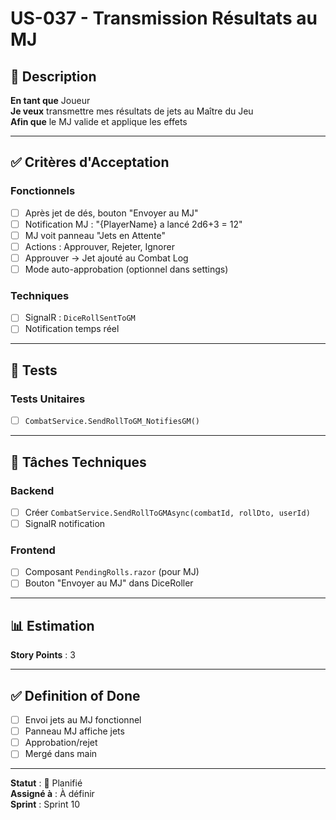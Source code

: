 # US-037 - Transmission Résultats au MJ

## 📝 Description

**En tant que** Joueur  
**Je veux** transmettre mes résultats de jets au Maître du Jeu  
**Afin que** le MJ valide et applique les effets

---

## ✅ Critères d'Acceptation

### Fonctionnels
- [ ] Après jet de dés, bouton "Envoyer au MJ"
- [ ] Notification MJ : "{PlayerName} a lancé 2d6+3 = 12"
- [ ] MJ voit panneau "Jets en Attente"
- [ ] Actions : Approuver, Rejeter, Ignorer
- [ ] Approuver → Jet ajouté au Combat Log
- [ ] Mode auto-approbation (optionnel dans settings)

### Techniques
- [ ] SignalR : `DiceRollSentToGM`
- [ ] Notification temps réel

---

## 🧪 Tests

### Tests Unitaires
- [ ] `CombatService.SendRollToGM_NotifiesGM()`

---

## 🔧 Tâches Techniques

### Backend
- [ ] Créer `CombatService.SendRollToGMAsync(combatId, rollDto, userId)`
- [ ] SignalR notification

### Frontend
- [ ] Composant `PendingRolls.razor` (pour MJ)
- [ ] Bouton "Envoyer au MJ" dans DiceRoller

---

## 📊 Estimation

**Story Points** : 3

---

## ✅ Definition of Done

- [ ] Envoi jets au MJ fonctionnel
- [ ] Panneau MJ affiche jets
- [ ] Approbation/rejet
- [ ] Mergé dans main

---

**Statut** : 📝 Planifié  
**Assigné à** : À définir  
**Sprint** : Sprint 10
